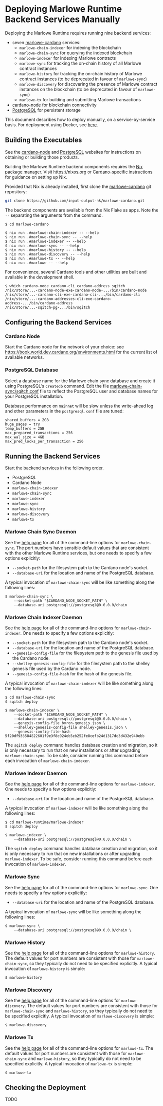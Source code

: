 # Deploying Marlowe Runtime Backend Services Manually

Deploying the Marlowe Runtime requires running nine backend services:
- seven [marlowe-cardano](https://github.com/input-output-hk/marlowe-cardano/blob/main/README.adoc) services:
	- `marlowe-chain-indexer` for indexing the blockchain
	- `marlowe-chain-sync` for querying the indexed blockchain
	- `marlowe-indexer` for indexing Marlowe contracts
	- `marlowe-sync` for tracking the on-chain history of all Marlowe contract instances
	- `marlowe-history` for tracking the on-chain history of Marlowe contract instances (to be deprecated in favour of `marlowe-sync`)
	- `marlowe-discovery` for discovering the presence of Marlowe contract instances on the blockchain (to be deprecated in favour of `marlowe-sync`)
	- `marlowe-tx` for building and submitting Marlowe transactions
- [cardano-node](https://github.com/input-output-hk/cardano-node/blob/master/README.rst) for blockchain connectivity
- [PostgreSQL](https://www.postgresql.org/) for persistent storage

This document describes how to deploy manually, on a service-by-service basis. For deployment using Docker, see [here](docker.md).


## Building the Executables

See the [cardano-node](https://github.com/input-output-hk/cardano-node/blob/master/README.rst) and [PostgreSQL](https://www.postgresql.org/) websites for instructions on obtaining or building those products.

Building the Marlowe Runtime backend components requires the [Nix package manager](https://nixos.org). Visit https://nixos.org or [Cardano-specific instructions](https://github.com/input-output-hk/marlowe-cardano/blob/main/README.adoc#nix-advice) for guidance on setting up Nix.

Provided that Nix is already installed, first clone the [marlowe-cardano](https://github.com/input-output-hk/marlowe-cardano/blob/main/README.adoc) git repository:
```bash
git clone https://github.com/input-output-hk/marlowe-cardano.git
```

The backend components are available from the Nix Flake as apps. Note the `--`
separating the arguments from the command.
```console
$ cd marlowe-cardano

$ nix run .#marlowe-chain-indexer -- --help
$ nix run .#marlowe-chain-sync -- --help
$ nix run .#marlowe-indexer -- --help
$ nix run .#marlowe-sync -- --help
$ nix run .#marlowe-history -- --help
$ nix run .#marlowe-discovery -- --help
$ nix run .#marlowe-tx -- --help
$ nix run .#marlowe -- --help
```

For convenience, several Cardano tools and other utilities are built and available in the development shell.
```console
$ which cardano-node cardano-cli cardano-address sqitch
/nix/store/...-cardano-node-exe-cardano-node-.../bin/cardano-node
/nix/store/...-cardano-cli-exe-cardano-cli-.../bin/cardano-cli
/nix/store/...-cardano-addresses-cli-exe-cardano-address-.../bin/cardano-address
/nix/store/...-sqitch-pg-.../bin/sqitch
```

## Configuring the Backend Services


### Cardano Node

Start the Cardano node for the network of your choice: see https://book.world.dev.cardano.org/environments.html for the current list of available networks.


### PostgreSQL Database

Select a database name for the Marlowe chain sync database and create it using PostgreSQL's `createdb` command. Edit the file [marlowe-chain-sync/sqitch.conf](../../marlowe-chain-sync/sqitch.conf) file to reflect the PostgreSQL user and database names for your PostgreSQL installation.

Database performance on `mainnet` will be slow unless the write-ahead log and other parameters in the `postgresql.conf` file are tuned:
```console
shared_buffers = 2GB
huge_pages = try
temp_buffers = 2GB
max_prepared_transactions = 256
max_wal_size = 4GB
max_pred_locks_per_transaction = 256
```


## Running the Backend Services

Start the backend services in the following order.
- PostgreSQL
- Cardano Node
- `marlowe-chain-indexer`
- `marlowe-chain-sync`
- `marlowe-indexer`
- `marlowe-sync`
- `marlowe-history`
- `marlowe-discovery`
- `marlowe-tx`


### Marlowe Chain Sync Daemon

See the [help page](marlowe-chain-sync.md) for all of the command-line options for `marlowe-chain-sync`. The port numbers have sensible default values that are consistent with the other Marlowe Runtime services, but one needs to specify a few options explicitly:
- `--socket-path` for the filesystem path to the Cardano node's socket.
- `--database-uri` for the location and name of the PostgreSQL database.

A typical invocation of `marlowe-chain-sync` will be like something along the following lines:
```console
$ marlowe-chain-sync \
    --socket-path "$CARDANO_NODE_SOCKET_PATH" \
    --database-uri postgresql://postgresql@0.0.0.0/chain
```


### Marlowe Chain Indexer Daemon

See the [help page](marlowe-chain-indexer.md) for all of the command-line options for `marlowe-chain-indexer`. One needs to specify a few options explicitly:
- `--socket-path` for the filesystem path to the Cardano node's socket.
- `--database-uri` for the location and name of the PostgreSQL database.
- `--genesis-config-file` for the filesystem path to the genesis file used by the Cardano node.
- `--shelley-genesis-config-file` for the filesystem path to the shelley genesis file used by the Cardano node.
- `--genesis-config-file-hash` for the hash of the genesis file.

A typical invocation of `marlowe-chain-indexer` will be like something along the following lines:
```console
$ cd marlowe-chain-sync
$ sqitch deploy

$ marlowe-chain-indexer \
    --socket-path "$CARDANO_NODE_SOCKET_PATH" \
    --database-uri postgresql://postgresql@0.0.0.0/chain \
    --genesis-config-file byron-genesis.json \
    --shelley-genesis-config-file shelley-genesis.json \
    --genesis-config-file-hash 5f20df933584822601f9e3f8c024eb5eb252fe8cefb24d1317dc3d432e940ebb
```
The `sqitch deploy` command handles database creation and migration, so it is only necessary to run that on new installations or after upgrading `marlowe-chain-sync`.
To be safe, consider running this command before each invocation of `marlowe-chain-indexer`.


### Marlowe Indexer Daemon

See the [help page](marlowe-indexer.md) for all of the command-line options for `marlowe-indexer`. One needs to specify a few options explicitly:
- `--database-uri` for the location and name of the PostgreSQL database.

A typical invocation of `marlowe-indexer` will be like something along the following lines:
```console
$ cd marlowe-runtime/marlowe-indexer
$ sqitch deploy

$ marlowe-indexer \
    --database-uri postgresql://postgresql@0.0.0.0/chain \
```
The `sqitch deploy` command handles database creation and migration, so it is only necessary to run that on new installations or after upgrading `marlowe-indexer`.
To be safe, consider running this command before each invocation of `marlowe-indexer`.


### Marlowe Sync

See the [help page](marlowe-sync.md) for all of the command-line options for `marlowe-sync`. One needs to specify a few options explicitly:
- `--database-uri` for the location and name of the PostgreSQL database.

A typical invocation of `marlowe-sync` will be like something along the following lines:
```console
$ marlowe-sync \
    --database-uri postgresql://postgresql@0.0.0.0/chain \
```


### Marlowe History

See the [help page](marlowe-history.md) for all of the command-line options for `marlowe-history`. The default values for port numbers are consistent with those for `marlowe-chain-sync`, so they typically do not need to be specified explicitly. A typical invocation of `marlowe-history` is simple:
```console
$ marlowe-history
```


### Marlowe Discovery

See the [help page](marlowe-discovery.md) for all of the command-line options for `marlowe-discovery`. The default values for port numbers are consistent with those for `marlowe-chain-sync` and `marlowe-history`, so they typically do not need to be specified explicitly. A typical invocation of `marlowe-discovery` is simple:
```console
$ marlowe-discovery
```

### Marlowe Tx

See the [help page](marlowe-tx.md) for all of the command-line options for `marlowe-tx`. The default values for port numbers are consistent with those for `marlowe-chain-sync` and `marlowe-history`, so they typically do not need to be specified explicitly. A typical invocation of `marlowe-tx` is simple:
```console
$ marlowe-tx
```


## Checking the Deployment

TODO
